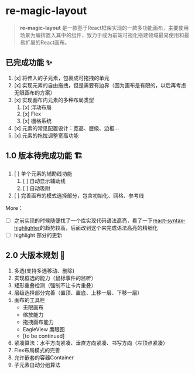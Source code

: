 # re-magic-layout
> **re-magic-layout** 是一款基于React框架实现的一款多功能画布，主要使用场景为编排置入其中的组件，致力于成为前端可视化搭建领域最易使用和最易扩展的React画布。

## 已完成功能 ✨
1. [x] 将传入的子元素，包裹成可拖拽的单元
2. [x] 实现元素的自由拖拽，但是需要有边界（因为画布是有限的，以后再考虑无限画布的方案）
3. [x] 实现画布内元素的多种布局类型
   1. [x] 浮动布局
   2. [x] Flex
   3. [x] 栅格系统
4. [x] 元素的常见配置设计：宽高、层级、边框...
5. [x] 元素的拖拉调整宽高功能

## 1.0 版本待完成功能 🏗️

1. [ ] 单个元素的辅助线功能
   1. [ ] 自动显示辅助线
   2. [ ] 自动吸附
2. [ ] 完善画布的模式选择部分，包含初始化、网格、参考线


More：
- [ ] 之前实现的时候随便找了一个库实现代码语法高亮，看了一下[react-syntax-highlighter](https://www.npmjs.com/package/react-syntax-highlighter)的趋势较高，后面改到这个来完成语法高亮的精细化
- [ ] highlight 部分的更新

## 2.0 大版本规划 🚀

1. 多选(支持多选移动、删除)
2. 实现框选的能力（鼠标事件的监听）
3. 矩形重叠检测（强制不让卡片重叠）
4. 层级选择部分完善（置顶、置底、上移一层、下移一层）
5. 画布的工具栏
   - 无限画布
   - 缩放能力
   - 拖拽画布能力
   - EagleView 鹰眼图
   - [to be continued]
6. 紧凑算法：水平方向紧凑、垂直方向紧凑、书写方向（左顶点紧凑）
7. Flex布局模式的完善
8. 允许嵌套的容器Container
9. 子元素自动分组算法
